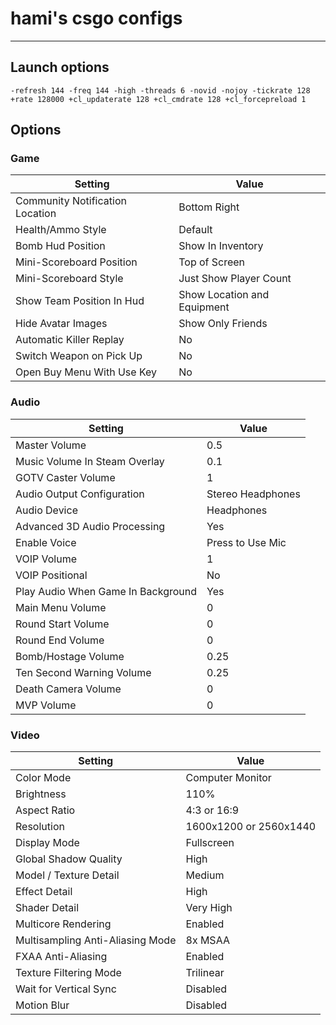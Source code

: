 # hami's csgo configs

---

## Launch options
```
-refresh 144 -freq 144 -high -threads 6 -novid -nojoy -tickrate 128 +rate 128000 +cl_updaterate 128 +cl_cmdrate 128 +cl_forcepreload 1
```

## Options

### Game

| Setting                         | Value                       |
|---------------------------------|-----------------------------|
| Community Notification Location | Bottom Right                |
| Health/Ammo Style               | Default                     |
| Bomb Hud Position               | Show In Inventory           |
| Mini-Scoreboard Position        | Top of Screen               |
| Mini-Scoreboard Style           | Just Show Player Count      |
| Show Team Position In Hud       | Show Location and Equipment |
| Hide Avatar Images              | Show Only Friends           |
| Automatic Killer Replay         | No                          |
| Switch Weapon on Pick Up        | No                          |
| Open Buy Menu With Use Key      | No                          |

### Audio

| Setting                               | Value                 |
|---------------------------------------|-----------------------|
| Master Volume                         | 0.5                   |
| Music Volume In Steam Overlay         | 0.1                   |
| GOTV Caster Volume                    | 1                     |
| Audio Output Configuration            | Stereo Headphones 	|
| Audio Device                          | Headphones            |
| Advanced 3D Audio Processing          | Yes                   |
| Enable Voice                          | Press to Use Mic      |
| VOIP Volume                           | 1                     |
| VOIP Positional                       | No                    |
| Play Audio When Game In Background    | Yes                   |
| Main Menu Volume                      | 0                     |
| Round Start Volume                    | 0                     |
| Round End Volume                      | 0                     |
| Bomb/Hostage Volume                   | 0.25                  |
| Ten Second Warning Volume             | 0.25                  |
| Death Camera Volume                   | 0                     |
| MVP Volume                            | 0                     |

### Video

| Setting                               | Value                  |
|---------------------------------------|------------------------|
| Color Mode                            | Computer Monitor       |
| Brightness                            | 110%                   |
| Aspect Ratio                          | 4:3 or 16:9            |
| Resolution                            | 1600x1200 or 2560x1440 |
| Display Mode                          | Fullscreen             |
| Global Shadow Quality                 | High                   |
| Model / Texture Detail                | Medium                 |
| Effect Detail                         | High                   |
| Shader Detail                         | Very High              |
| Multicore Rendering                   | Enabled                |
| Multisampling Anti-Aliasing Mode      | 8x MSAA                |
| FXAA Anti-Aliasing                    | Enabled                |
| Texture Filtering Mode                | Trilinear              |
| Wait for Vertical Sync                | Disabled               |
| Motion Blur                           | Disabled               |
